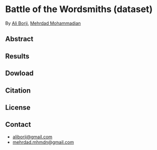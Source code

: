 # Battle of the Wordsmiths (dataset)

By [Ali Borji](https://scholar.google.com/citations?hl=en&user=7jTNT1IAAAAJ&view_op=list_works&sortby=pubdate), [Mehrdad Mohammadian](https://scholar.google.com/citations?user=oVnfWYQAAAAJ&hl=en&authuser=1)


## Abstract


## Results

## Dowload


## Citation

## License 


## Contact 

- aliborji@gmail.com
- mehrdad.mhmdn@gmail.com


